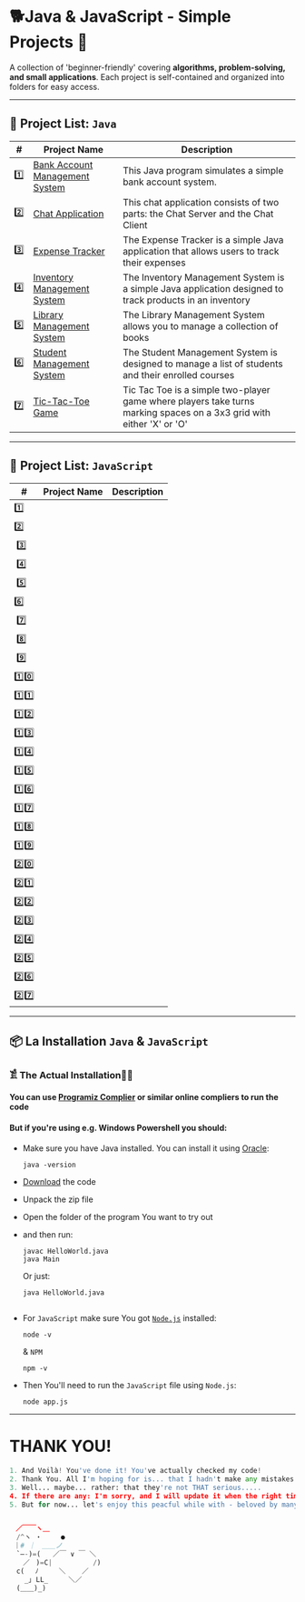 # 🐕Java & JavaScript - Simple Projects 🚀  

A collection of 'beginner-friendly' covering **algorithms, problem-solving, and small applications**. Each project is self-contained and organized into folders for easy access.   

---

## 📂 Project List: `Java`  

| #  | Project Name               | Description |
|----|----------------------------|-------------|
|‎1️⃣|[Bank Account Management System](https://github.com/JakubStachh/Java-Java-Script-Project/tree/main/Java%20Projects/Bank%20Account%20Management%20System)|This Java program simulates a simple bank account system.|
|‎2️⃣|[Chat Application](https://github.com/JakubStachh/Java-Java-Script-Project/tree/main/Java%20Projects/Chat%20Application)|This chat application consists of two parts: the Chat Server and the Chat Client|
|‎‎‎3️⃣|[Expense Tracker](https://github.com/JakubStachh/Java-Java-Script-Project/tree/main/Java%20Projects/Expense%20Tracker)|The Expense Tracker is a simple Java application that allows users to track their expenses|
|‎‎4️⃣|[Inventory Management System](https://github.com/JakubStachh/Java-Java-Script-Project/tree/main/Java%20Projects/Inventory%20Management%20System)|The Inventory Management System is a simple Java application designed to track products in an inventory|
|‎5️⃣|[Library Management System](https://github.com/JakubStachh/Java-Java-Script-Project/tree/main/Java%20Projects/Library%20Management%20System)|The Library Management System allows you to manage a collection of books|
|‎6️⃣|[Student Management System](https://github.com/JakubStachh/Java-Java-Script-Project/tree/main/Java%20Projects/Student%20Management%20System)|The Student Management System is designed to manage a list of students and their enrolled courses|
|‎7️⃣|[Tic-Tac-Toe Game](https://github.com/JakubStachh/Java-Java-Script-Project/tree/main/Java%20Projects/Tic-Tac-Toe%20Game)|Tic Tac Toe is a simple two-player game where players take turns marking spaces on a 3x3 grid with either 'X' or 'O'|

---

## 📂 Project List: `JavaScript`  

| #  | Project Name               | Description |
|----|----------------------------|-------------|
|  ‎1️⃣|[]()||
|  ‎2️⃣|[]()||
|‎‎‎  3️⃣|[]()||
|‎  4️⃣|[]()||
|‎  5️⃣|[]()||
|   ‎6️⃣|[]()||
|‎  7️⃣|[]()||
|‎  8️⃣|[]()||
|‎  9️⃣|[]()||
|1️⃣0️⃣|[]()||
|1️⃣1️⃣|[]()||
|1️⃣2️⃣|[]()||
|1️⃣3️⃣|[]()||
|1️⃣4️⃣|[]()||
|1️⃣5️⃣|[]()||
|1️⃣6️⃣|[]()||
|1️⃣7️⃣|[]()||
|1️⃣8️⃣|[]()||
|1️⃣9️⃣|[]()||
|2️⃣0️⃣|[]()||
|2️⃣1️⃣|[]()||
|2️⃣2️⃣|[]()||
|2️⃣3️⃣|[]()||
|2️⃣4️⃣|[]()||
|2️⃣5️⃣|[]()||
|2️⃣6️⃣|[]()||
|2️⃣7️⃣|[]()||

---


## 📦 La Installation `Java` & `JavaScript` 

### 𓀃 The Actual Installation🤌🤌

#### You can use [Programiz Complier](https://www.programiz.com/java-programming/online-compiler/) or similar online compliers to run the code

#### But if you're using e.g. Windows Powershell you should:

- Make sure you have Java installed. You can install it using [Oracle](https://www.oracle.com/java/technologies/downloads/?er=221886):

  ```
  java -version
  ```
  
- [Download](https://github.com/JakubStachh/Java-Java-Script-Project/archive/refs/heads/main.zip) the code
- Unpack the zip file
- Open the folder of the program You want to try out 
- and then run:
  
  ```
  javac HelloWorld.java
  java Main
  ```
  Or just: 
  ```
  java HelloWorld.java
  ```
##
- For `JavaScript` make sure You got [`Node.js`](https://nodejs.org/en) installed:
 
  ```
  node -v
  ```
  
  & `NPM`
  ```
  npm -v
  ```
  
- Then You'll need to run the `JavaScript` file using `Node.js`:
  
  ```
  node app.js
  ```

  
---

# THANK YOU!
```python
1. And Voilà! You've done it! You've actually checked my code! 
2. Thank You. All I'm hoping for is... that I hadn't make any mistakes.
3. Well... maybe... rather: that they're not THAT serious.....
4. If there are any: I'm sorry, and I will update it when the right time comes.... 
5. But for now... let's enjoy this peacful while with - beloved by many - EL SNOOPY!!!


ㅤ／￣￣ヽ＿
　/^ヽ ・   　●
 ｜# ｜　＿＿ノ
　`―-)=(   ／￣ ∨ ￣ ＼
　　／ㅤ)=C|          /)
　c(　 ﾉ     ＼    ／
　  _｣ LL_     ＼／
　(＿＿)_)
```
